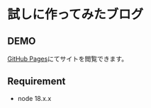 
# 試しに作ってみたブログ
## DEMO

[GitHub Pages](https://naoyamaki.github.io/blog/)にてサイトを閲覧できます。

## Requirement

* node 18.x.x

